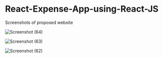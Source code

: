 
# React-Expense-App-using-React-JS

Screenshots of proposed website

![Screenshot (64)](https://github.com/ChristelPeerisR/React-Expense-App-using-React-JS/assets/83603996/59d9e02d-4a48-48ed-ac13-afed998427b1)

![Screenshot (63)](https://github.com/ChristelPeerisR/React-Expense-App-using-React-JS/assets/83603996/53aea848-076a-409f-9d53-f6f4777d91ba)

![Screenshot (62)](https://github.com/ChristelPeerisR/React-Expense-App-using-React-JS/assets/83603996/96496170-47a1-4f39-a7b0-d5c4ebba5959)

